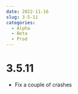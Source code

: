 ```yaml
---
date: 2022-11-16
slug: 3-5-11
categories:
  - Alpha
  - Beta
  - Prod
---
```

# 3.5.11

- Fix a couple of crashes
